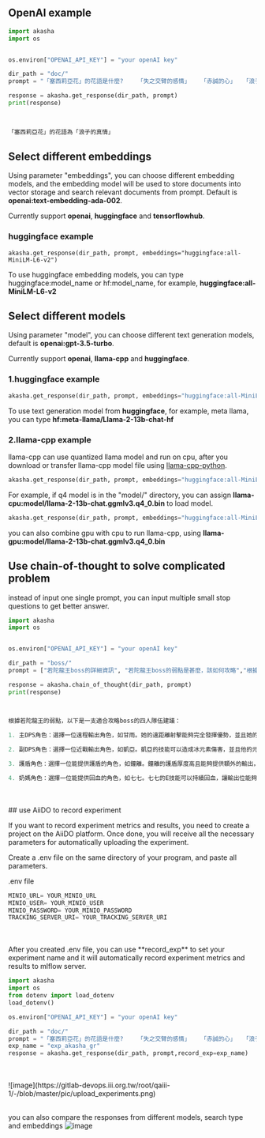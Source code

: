 ## OpenAI example


``` python
import akasha
import os


os.environ["OPENAI_API_KEY"] = "your openAI key"

dir_path = "doc/"
prompt = "「塞西莉亞花」的花語是什麼?	「失之交臂的感情」	「赤誠的心」	「浪子的真情」	「無法挽回的愛」"

response = akasha.get_response(dir_path, prompt)
print(response)
	
	
```


``` python
「塞西莉亞花」的花語為「浪子的真情」
```
## Select different embeddings

Using parameter "embeddings", you can choose different embedding models, and the embedding model will be used to store documents into vector storage and search relevant documents from prompt.  Default is **openai:text-embedding-ada-002**.

Currently support **openai**, **huggingface** and **tensorflowhub**.

### huggingface example

``` 
akasha.get_response(dir_path, prompt, embeddings="huggingface:all-MiniLM-L6-v2")
```
To use huggingface embedding models, you can type huggingface:model_name or hf:model_name, for example, **huggingface:all-MiniLM-L6-v2**


## Select different models
Using parameter "model", you can choose different text generation models, default is **openai:gpt-3.5-turbo**.

Currently support **openai**, **llama-cpp** and **huggingface**.

### 1.huggingface example
``` python
akasha.get_response(dir_path, prompt, embeddings="huggingface:all-MiniLM-L6-v2", model="hf:meta-llama/Llama-2-13b-chat-hf")

```

To use text generation model from **huggingface**, for example, meta llama, you can type **hf:meta-llama/Llama-2-13b-chat-hf**

### 2.llama-cpp example
llama-cpp can use quantized llama model and run on cpu, after you download or transfer llama-cpp model file using [llama-cpp-python](https://github.com/abetlen/llama-cpp-python).

```python
akasha.get_response(dir_path, prompt, embeddings="huggingface:all-MiniLM-L6-v2", model="hf:meta-llama/llama-cpu:model/llama-2-13b-chat.ggmlv3.q4_0.bin")

```

For example, if q4 model is in the "model/" directory, you can assign **llama-cpu:model/llama-2-13b-chat.ggmlv3.q4_0.bin** to load model.

```python
akasha.get_response(dir_path, prompt, embeddings="huggingface:all-MiniLM-L6-v2", model="hf:meta-llama/llama-gpu:model/llama-2-13b-chat.ggmlv3.q4_0.bin")

```
you can also combine gpu with cpu to run llama-cpp, using **llama-gpu:model/llama-2-13b-chat.ggmlv3.q4_0.bin**
 
 
 ## Use chain-of-thought to solve complicated problem
 
 instead of input one single prompt, you can input multiple small stop questions to get better answer.  
 
 
```python
import akasha
import os


os.environ["OPENAI_API_KEY"] = "your openAI key"

dir_path = "boss/"
prompt = ["若陀龍王boss的詳細資訊", "若陀龍王boss的弱點是甚麼，該如何攻略","根據若陀龍王boss的弱點，幫我組出一隊四人的角色去攻略boss"]

response = akasha.chain_of_thought(dir_path, prompt)
print(response)
	
	
```


```python
根據若陀龍王的弱點，以下是一支適合攻略boss的四人隊伍建議：

1. 主DPS角色：選擇一位遠程輸出角色，如甘雨。她的遠距離射擊能夠完全發揮優勢，並且她的技能可以造成大量傷害。

2. 副DPS角色：選擇一位近戰輸出角色，如凱亞。凱亞的技能可以造成冰元素傷害，並且他的元素爆發可以提供額外的輸出。

3. 護盾角色：選擇一位能提供護盾的角色，如鐘離。鐘離的護盾厚度高且能夠提供額外的輸出，可以幫助隊伍減少受到的傷害。

4. 奶媽角色：選擇一位能提供回血的角色，如七七。七七的E技能可以持續回血，讓輸出位能夠持續站樁輸出。
```

<br/>
<br/>
## use AiiDO to record experiment 

If you want to record experiment metrics and results, you need to create a project on the AiiDO platform. Once done, 
you will receive all the necessary parameters for automatically uploading the experiment. 

Create a .env file on the same directory of your program, and paste all parameters.


.env file

```python
MINIO_URL= YOUR_MINIO_URL
MINIO_USER= YOUR_MINIO_USER
MINIO_PASSWORD= YOUR_MINIO_PASSWORD
TRACKING_SERVER_URI= YOUR_TRACKING_SERVER_URI
```
<br/>
<br/>
After you created .env file, you can use **record_exp** to set your experiment name and it will automatically record 
experiment metrics and results to mlflow server.

```python
import akasha
import os
from dotenv import load_dotenv
load_dotenv() 

os.environ["OPENAI_API_KEY"] = "your openAI key"

dir_path = "doc/"
prompt = "「塞西莉亞花」的花語是什麼?	「失之交臂的感情」	「赤誠的心」	「浪子的真情」	「無法挽回的愛」"
exp_name = "exp_akasha_gr"
response = akasha.get_response(dir_path, prompt,record_exp=exp_name)

```
<br/>
<br/>
![image](https://gitlab-devops.iii.org.tw/root/qaiii-1/-/blob/master/pic/upload_experiments.png)


<br/>
<br/>


you can also compare the responses from different models, search type and embeddings
![image](https://gitlab-devops.iii.org.tw/root/qaiii-1/-/blob/master/pic/response_comparison.png)